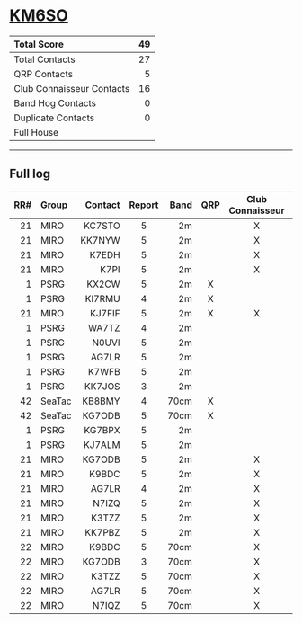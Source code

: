 # [KM6SO](https://www.qrz.com/db/KM6SO)

| Total Score               |   49 |
|:--------------------------|-----:|
| Total Contacts            |   27 |
| QRP Contacts              |    5 |
| Club Connaisseur Contacts |   16 |
| Band Hog Contacts         |    0 |
| Duplicate Contacts        |    0 |
| Full House                |      |

---

## Full log

|   RR# | Group   |   Contact |  Report  |   Band |  QRP  |  Club Connaisseur  |  Band Hog  |   QSO Score |
|------:|:--------|----------:|:--------:|-------:|:-----:|:------------------:|:----------:|------------:|
|    21 | MIRO    |    KC7STO |    5     |     2m |       |         X          |            |           2 |
|    21 | MIRO    |    KK7NYW |    5     |     2m |       |         X          |            |           2 |
|    21 | MIRO    |     K7EDH |    5     |     2m |       |         X          |            |           2 |
|    21 | MIRO    |      K7PI |    5     |     2m |       |         X          |            |           2 |
|     1 | PSRG    |     KX2CW |    5     |     2m |   X   |                    |            |           2 |
|     1 | PSRG    |    KI7RMU |    4     |     2m |   X   |                    |            |           2 |
|    21 | MIRO    |    KJ7FIF |    5     |     2m |   X   |         X          |            |           4 |
|     1 | PSRG    |     WA7TZ |    4     |     2m |       |                    |            |           1 |
|     1 | PSRG    |     N0UVI |    5     |     2m |       |                    |            |           1 |
|     1 | PSRG    |     AG7LR |    5     |     2m |       |                    |            |           1 |
|     1 | PSRG    |     K7WFB |    5     |     2m |       |                    |            |           1 |
|     1 | PSRG    |    KK7JOS |    3     |     2m |       |                    |            |           1 |
|    42 | SeaTac  |    KB8BMY |    4     |   70cm |   X   |                    |            |           2 |
|    42 | SeaTac  |    KG7ODB |    5     |   70cm |   X   |                    |            |           2 |
|     1 | PSRG    |    KG7BPX |    5     |     2m |       |                    |            |           1 |
|     1 | PSRG    |    KJ7ALM |    5     |     2m |       |                    |            |           1 |
|    21 | MIRO    |    KG7ODB |    5     |     2m |       |         X          |            |           2 |
|    21 | MIRO    |     K9BDC |    5     |     2m |       |         X          |            |           2 |
|    21 | MIRO    |     AG7LR |    4     |     2m |       |         X          |            |           2 |
|    21 | MIRO    |     N7IZQ |    5     |     2m |       |         X          |            |           2 |
|    21 | MIRO    |     K3TZZ |    5     |     2m |       |         X          |            |           2 |
|    21 | MIRO    |    KK7PBZ |    5     |     2m |       |         X          |            |           2 |
|    22 | MIRO    |     K9BDC |    5     |   70cm |       |         X          |            |           2 |
|    22 | MIRO    |    KG7ODB |    3     |   70cm |       |         X          |            |           2 |
|    22 | MIRO    |     K3TZZ |    5     |   70cm |       |         X          |            |           2 |
|    22 | MIRO    |     AG7LR |    5     |   70cm |       |         X          |            |           2 |
|    22 | MIRO    |     N7IQZ |    5     |   70cm |       |         X          |            |           2 |